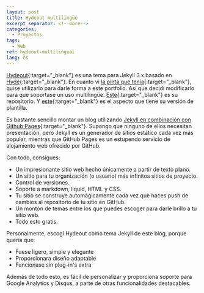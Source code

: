 ```yaml
---
layout: post
title: Hydeout multilingüe
excerpt_separator: <!--more-->
categories:
  - Proyectos
tags:
  - Web
ref: hydeout-multilingual
lang: es
---
```


[Hydeout](https://github.com/fongandrew/hydeout){:target="_blank"} es una tema para Jekyll 3.x basado en [Hyde](https://github.com/poole/hyde){:target="_blank"}.
En cuanto vi [la pinta que tenía](https://fongandrew.github.io/hydeout/){:target="_blank"}, quise utilizarlo para darle forma a este portfolio. Así que decidí modificarlo para que soportase un uso multilingüe.
[Este](https://github.com/azarrias/hydeout-multilingual){:target="_blank"} es su repositorio. Y [este](https://azarrias.github.io/hydeout-multilingual){:target="_blank"} es el aspecto que tiene su versión de plantilla.

<!--more-->

Es bastante sencillo montar un blog utilizando [Jekyll en combinación con Github Pages](https://help.github.com/articles/using-jekyll-as-a-static-site-generator-with-github-pages/){:target="_blank"}.
Supongo que ninguno de ellos necesitan presentación, pero Jekyll es un generador de sitios estático cada vez más popular, mientras que GitHub Pages es un estupendo servicio de alojamiento web ofrecido por GitHub.

Con todo, consigues:
* Un impresionante sitio web hecho únicamente a partir de texto plano. 
* Un sitio para tu organización (o usuario) más infinitos sitios de proyecto. 
* Control de versiones.
* Soporte a markdown, liquid, HTML y CSS.
* Tu sitio se construye automágicamente cada vez que haces push de cambios al repositorio de tu sitio en GitHub.
* Un montón de temas entre los que puedes escoger para darle brillo a tu sitio web.
* Todo esto gratis.

Personalmente, escogí Hydeout como tema Jekyll de este blog, porque quería que:
* Fuese ligero, simple y elegante
* Proporcionara diseño adaptable
* Funcionase sin plug-in's extra

Además de todo esto, es fácil de personalizar y proporciona soporte para Google Analytics y Disqus, a parte de otras funcionalidades destacables.
